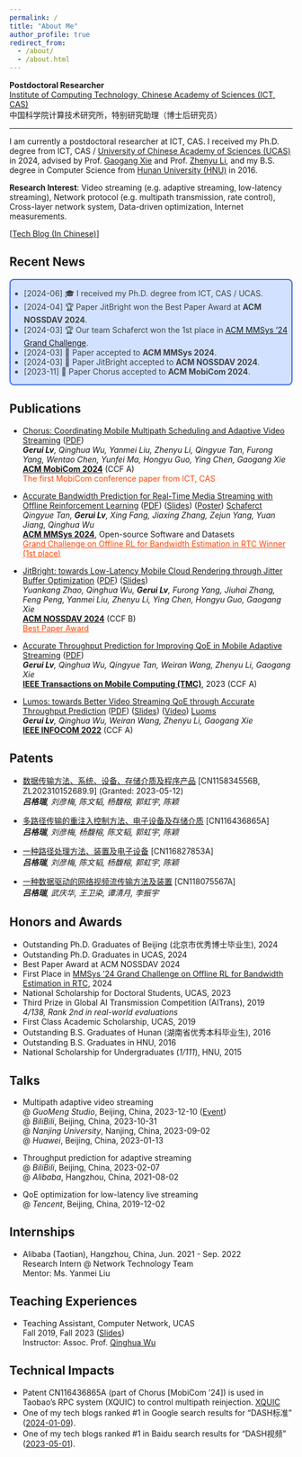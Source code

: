 ```yaml
---
permalink: /
title: "About Me"
author_profile: true
redirect_from: 
  - /about/
  - /about.html
---
```


<!-- Place this tag in your head or just before your close body tag. -->
<script async defer src="https://buttons.github.io/buttons.js"></script>



**Postdoctoral Researcher** \
[Institute of Computing Technology, Chinese Academy of Sciences (ICT, CAS)](http://www.ict.ac.cn/) \
中国科学院计算技术研究所，特别研究助理（博士后研究员）



---

I am currently a postdoctoral researcher at ICT, CAS. I received my Ph.D. degree from ICT, CAS / [University of Chinese Academy of Sciences (UCAS)](https://www.ucas.ac.cn/) in 2024, advised by Prof. [Gaogang Xie](https://people.ucas.ac.cn/~_xie) and Prof. [Zhenyu Li](https://zhenyulee.github.io/), and my B.S. degree in Computer Science from [Hunan University (HNU)](https://www.hnu.edu.cn/) in 2016.

**Research Interest**: Video streaming (e.g. adaptive streaming, low-latency streaming), Network protocol (e.g. multipath transmission, rate control), Cross-layer network system, Data-driven optimization, Internet measurements.



[[Tech Blog (In Chinese)](https://blog.csdn.net/LvGreat)]



## Recent News

<div style="border:1px solid #000; border-width:2px; border-color:RoyalBlue; background-color:#D2E1FF; color:#424242; border-radius: 8px;">
  <ul>
      <li>[2024-06] 🎓 I received my Ph.D. degree from ICT, CAS / UCAS.</li>
      <li>[2024-04] 🏆 Paper JitBright won the Best Paper Award at <b>ACM NOSSDAV 2024</b>. </li>
      <li>[2024-03] 🏆 Our team Schaferct won the 1st place in <a href="https://2024.acmmmsys.org/gc/ORL-BWE-RTC/">ACM MMSys ’24 Grand Challenge</a>.</li>
      <li>[2024-03] 📃 Paper accepted to <b>ACM MMSys 2024</b>.</li>
      <li>[2024-03] 📃 Paper JitBright accepted to <b>ACM NOSSDAV 2024</b>. </li>
      <li>[2023-11] 📃 Paper Chorus accepted to <b>ACM MobiCom 2024</b>. </li>
  </ul>
</div>



## Publications

- [Chorus: Coordinating Mobile Multipath Scheduling and Adaptive Video Streaming](https://dl.acm.org/doi/10.1145/3636534.3649359) ([PDF](https://greenlv.github.io/files/Chorus_MobiCom24.pdf))  \
  _**Gerui Lv**, Qinghua Wu, Yanmei Liu, Zhenyu Li, Qingyue Tan, Furong Yang, Wentao Chen, Yunfei Ma, Hongyu Guo, Ying Chen, Gaogang Xie_  \
  <a href="https://www.sigmobile.org/mobicom/2024/"><b>ACM MobiCom 2024</b></a>  (CCF A)  \
  <span style="color:OrangeRed">The first MobiCom conference paper from ICT, CAS</span>

- [Accurate Bandwidth Prediction for Real-Time Media Streaming with Offline Reinforcement Learning](https://dl.acm.org/doi/10.1145/3625468.3652183) ([PDF](https://greenlv.github.io/files/Schaferct_MMSys24_GC.pdf)) ([Slides](https://greenlv.github.io/files/Schaferct_MMSys24_GC_slides.pdf)) ([Poster](https://greenlv.github.io/files/Schaferct_MMSys24_GC_poster.pdf)) <a class="github-button" href="https://github.com/n13eho/Schaferct" data-show-count="true">Schaferct</a> \
  _Qingyue Tan, **Gerui Lv**, Xing Fang, Jiaxing Zhang, Zejun Yang, Yuan Jiang, Qinghua Wu_  \
  <a href="https://2024.acmmmsys.org/"><b>ACM MMSys 2024</b></a>, Open-source Software and Datasets  \
  <a href="https://greenlv.github.io/files/Schaferct_MMSys24_GC_certificate.pdf" style="color:OrangeRed">Grand Challenge on Offline RL for Bandwidth Estimation in RTC Winner (1st place)</a>

- [JitBright: towards Low-Latency Mobile Cloud Rendering through Jitter Buffer Optimization](https://dl.acm.org/doi/10.1145/3651863.3651881) ([PDF](https://greenlv.github.io/files/JitBright_NOSSDAV24.pdf)) ([Slides](https://greenlv.github.io/files/JitBright_NOSSDAV24_slides.pdf))  \
  _Yuankang Zhao, Qinghua Wu, **Gerui Lv**, Furong Yang, Jiuhai Zhang, Feng Peng, Yanmei Liu, Zhenyu Li, Ying Chen, Hongyu Guo, Gaogang Xie_  \
  <a href="https://nossdav.org/2024/"><b>ACM NOSSDAV 2024</b></a>  (CCF B)  \
  <a href="https://greenlv.github.io/files/JitBright_NOSSDAV24_certificate.pdf" style="color:OrangeRed">Best Paper Award</a>

- [Accurate Throughput Prediction for Improving QoE in Mobile Adaptive Streaming](https://ieeexplore.ieee.org/abstract/document/10246426) ([PDF](https://greenlv.github.io/files/Lumos_TMC23.pdf))  \
  _**Gerui Lv**, Qinghua Wu, Qingyue Tan, Weiran Wang, Zhenyu Li, Gaogang Xie_  \
  <a href="https://ieeexplore.ieee.org/xpl/RecentIssue.jsp?punumber=7755"><b>IEEE Transactions on Mobile Computing (TMC)</b></a>, 2023  (CCF A)

- [Lumos: towards Better Video Streaming QoE through Accurate Throughput Prediction](https://ieeexplore.ieee.org/abstract/document/9796948/) ([PDF](https://greenlv.github.io/files/Lumos_INFOCOM22.pdf)) ([Slides](https://greenlv.github.io/files/Lumos_INFOCOM22_slides.pdf)) ([Video](https://youtu.be/9-LKcqPmFhA)) <a class="github-button" href="https://github.com/GreenLv/Lumos" data-show-count="true" aria-label="Star GreenLv/Lumos on GitHub">Luoms</a> \
  _**Gerui Lv**, Qinghua Wu, Weiran Wang, Zhenyu Li, Gaogang Xie_  \
  <a href="https://infocom2022.ieee-infocom.org/index.html"><b>IEEE INFOCOM 2022</b></a> (CCF A)



## Patents

- [数据传输方法、系统、设备、存储介质及程序产品](https://patents.google.com/patent/CN115834556B/zh) [CN115834556B, ZL202310152689.9] (Granted: 2023-05-12)  \
  _**吕格瑞**, 刘彦梅, 陈文韬, 杨馥榕, 郭虹宇, 陈颖_

- [多路径传输的重注入控制方法、电子设备及存储介质](https://patents.google.com/patent/CN116436865A/zh) [CN116436865A]  \
  _**吕格瑞**, 刘彦梅, 杨馥榕, 陈文韬, 郭虹宇, 陈颖_

- [一种路径处理方法、装置及电子设备](https://patents.google.com/patent/CN116827853A/zh) [CN116827853A]  \
  _**吕格瑞**, 刘彦梅, 陈文韬, 杨馥榕, 郭虹宇, 陈颖_

- [一种数据驱动的网络视频流传输方法及装置](https://patents.google.com/patent/CN118075567A/zh) [CN118075567A]  \
  _**吕格瑞**, 武庆华, 王卫染, 谭清月, 李振宇_



## Honors and Awards
- Outstanding Ph.D. Graduates of Beijing (北京市优秀博士毕业生), 2024
- Outstanding Ph.D. Graduates in UCAS, 2024
- Best Paper Award at ACM NOSSDAV 2024
- First Place in <a href="https://2024.acmmmsys.org/gc/ORL-BWE-RTC/">MMSys ’24 Grand Challenge on Offline RL for Bandwidth Estimation in RTC</a>, 2024
- National Scholarship for Doctoral Students, UCAS, 2023
- Third Prize in Global AI Transmission Competition (AITrans), 2019  \
  _4/138, Rank 2nd in real-world evaluations_
- First Class Academic Scholarship, UCAS, 2019
- Outstanding B.S. Graduates of Hunan (湖南省优秀本科毕业生), 2016
- Outstanding B.S. Graduates in HNU, 2016
- National Scholarship for Undergraduates (_1/111_), HNU, 2015



## Talks

- Multipath adaptive video streaming  \
  @ _GuoMeng Studio_, Beijing, China, 2023-12-10 ([Event](https://mp.weixin.qq.com/s/8y8zo96n6Bwq7I7XalsF5Q)) \
  @ _BiliBili_, Beijing, China, 2023-10-31 \
  @ _Nanjing University_, Nanjing, China, 2023-09-02  \
  @ _Huawei_, Beijing, China, 2023-01-13
  
- Throughput prediction for adaptive streaming   \
  @ _BiliBili_, Beijing, China, 2023-02-07  \
  @ _Alibaba_, Hangzhou, China, 2021-08-02
  
- QoE optimization for low-latency live streaming  \
  @ _Tencent_, Beijing, China, 2019-12-02



## Internships

- Alibaba (Taotian), Hangzhou, China, Jun. 2021 - Sep. 2022  \
  Research Intern @ Network Technology Team  \
  Mentor: Ms. Yanmei Liu



## Teaching Experiences

- Teaching Assistant, Computer Network, UCAS \
  Fall 2019, Fall 2023 ([Slides](https://greenlv.github.io/files/Lec_Introducing_classical_ABR_algorithms.pdf))  \
  Instructor: Assoc. Prof. [Qinghua Wu](https://people.ucas.ac.cn/~0040408)



## Technical Impacts

- Patent CN116436865A (part of Chorus [MobiCom ’24]) is used in Taobao’s RPC system (XQUIC) to control multipath reinjection. <a class="github-button" href="https://github.com/alibaba/xquic" data-show-count="true">XQUIC</a>
- One of my tech blogs ranked #1 in Google search results for “DASH标准” ([2024-01-09](https://greenlv.github.io/files/DASH_standard-Google-240109.png)).
- One of my tech blogs ranked #1 in Baidu search results for “DASH视频” ([2023-05-01](https://greenlv.github.io/files/DASH_video-Baidu-230511.png)).



